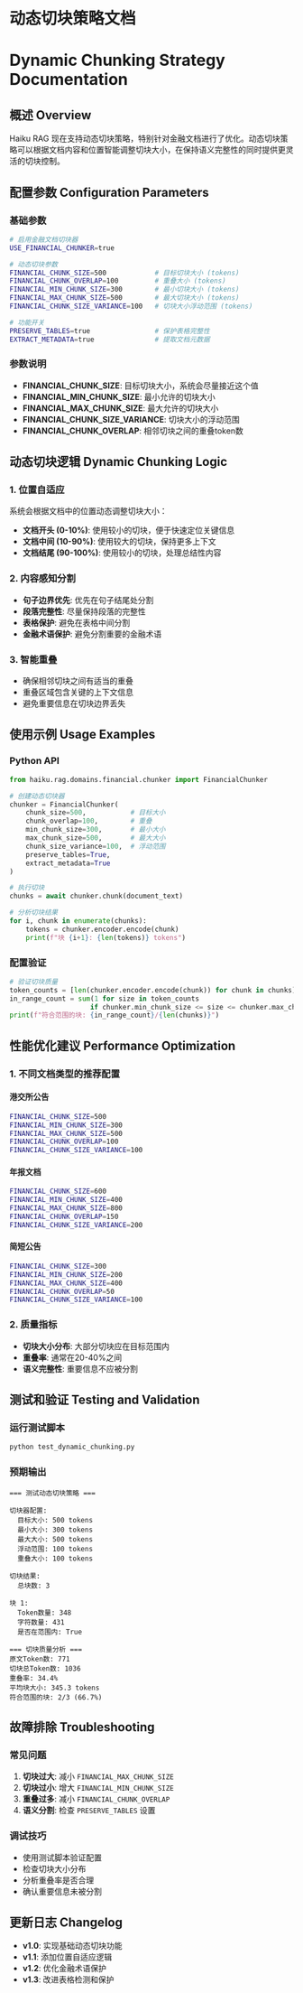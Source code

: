 # 动态切块策略文档
# Dynamic Chunking Strategy Documentation

## 概述 Overview

Haiku RAG 现在支持动态切块策略，特别针对金融文档进行了优化。动态切块策略可以根据文档内容和位置智能调整切块大小，在保持语义完整性的同时提供更灵活的切块控制。

## 配置参数 Configuration Parameters

### 基础参数

```bash
# 启用金融文档切块器
USE_FINANCIAL_CHUNKER=true

# 动态切块参数
FINANCIAL_CHUNK_SIZE=500            # 目标切块大小 (tokens)
FINANCIAL_CHUNK_OVERLAP=100         # 重叠大小 (tokens)
FINANCIAL_MIN_CHUNK_SIZE=300        # 最小切块大小 (tokens)
FINANCIAL_MAX_CHUNK_SIZE=500        # 最大切块大小 (tokens)
FINANCIAL_CHUNK_SIZE_VARIANCE=100   # 切块大小浮动范围 (tokens)

# 功能开关
PRESERVE_TABLES=true                # 保护表格完整性
EXTRACT_METADATA=true               # 提取文档元数据
```

### 参数说明

- **FINANCIAL_CHUNK_SIZE**: 目标切块大小，系统会尽量接近这个值
- **FINANCIAL_MIN_CHUNK_SIZE**: 最小允许的切块大小
- **FINANCIAL_MAX_CHUNK_SIZE**: 最大允许的切块大小
- **FINANCIAL_CHUNK_SIZE_VARIANCE**: 切块大小的浮动范围
- **FINANCIAL_CHUNK_OVERLAP**: 相邻切块之间的重叠token数

## 动态切块逻辑 Dynamic Chunking Logic

### 1. 位置自适应

系统会根据文档中的位置动态调整切块大小：

- **文档开头 (0-10%)**: 使用较小的切块，便于快速定位关键信息
- **文档中间 (10-90%)**: 使用较大的切块，保持更多上下文
- **文档结尾 (90-100%)**: 使用较小的切块，处理总结性内容

### 2. 内容感知分割

- **句子边界优先**: 优先在句子结尾处分割
- **段落完整性**: 尽量保持段落的完整性
- **表格保护**: 避免在表格中间分割
- **金融术语保护**: 避免分割重要的金融术语

### 3. 智能重叠

- 确保相邻切块之间有适当的重叠
- 重叠区域包含关键的上下文信息
- 避免重要信息在切块边界丢失

## 使用示例 Usage Examples

### Python API

```python
from haiku.rag.domains.financial.chunker import FinancialChunker

# 创建动态切块器
chunker = FinancialChunker(
    chunk_size=500,           # 目标大小
    chunk_overlap=100,        # 重叠
    min_chunk_size=300,       # 最小大小
    max_chunk_size=500,       # 最大大小
    chunk_size_variance=100,  # 浮动范围
    preserve_tables=True,
    extract_metadata=True
)

# 执行切块
chunks = await chunker.chunk(document_text)

# 分析切块结果
for i, chunk in enumerate(chunks):
    tokens = chunker.encoder.encode(chunk)
    print(f"块 {i+1}: {len(tokens)} tokens")
```

### 配置验证

```python
# 验证切块质量
token_counts = [len(chunker.encoder.encode(chunk)) for chunk in chunks]
in_range_count = sum(1 for size in token_counts 
                    if chunker.min_chunk_size <= size <= chunker.max_chunk_size)
print(f"符合范围的块: {in_range_count}/{len(chunks)}")
```

## 性能优化建议 Performance Optimization

### 1. 不同文档类型的推荐配置

#### 港交所公告
```bash
FINANCIAL_CHUNK_SIZE=500
FINANCIAL_MIN_CHUNK_SIZE=300
FINANCIAL_MAX_CHUNK_SIZE=500
FINANCIAL_CHUNK_OVERLAP=100
FINANCIAL_CHUNK_SIZE_VARIANCE=100
```

#### 年报文档
```bash
FINANCIAL_CHUNK_SIZE=600
FINANCIAL_MIN_CHUNK_SIZE=400
FINANCIAL_MAX_CHUNK_SIZE=800
FINANCIAL_CHUNK_OVERLAP=150
FINANCIAL_CHUNK_SIZE_VARIANCE=200
```

#### 简短公告
```bash
FINANCIAL_CHUNK_SIZE=300
FINANCIAL_MIN_CHUNK_SIZE=200
FINANCIAL_MAX_CHUNK_SIZE=400
FINANCIAL_CHUNK_OVERLAP=50
FINANCIAL_CHUNK_SIZE_VARIANCE=100
```

### 2. 质量指标

- **切块大小分布**: 大部分切块应在目标范围内
- **重叠率**: 通常在20-40%之间
- **语义完整性**: 重要信息不应被分割

## 测试和验证 Testing and Validation

### 运行测试脚本

```bash
python test_dynamic_chunking.py
```

### 预期输出

```
=== 测试动态切块策略 ===

切块器配置:
  目标大小: 500 tokens
  最小大小: 300 tokens
  最大大小: 500 tokens
  浮动范围: 100 tokens
  重叠大小: 100 tokens

切块结果:
  总块数: 3

块 1:
  Token数量: 348
  字符数量: 431
  是否在范围内: True

=== 切块质量分析 ===
原文Token数: 771
切块总Token数: 1036
重叠率: 34.4%
平均块大小: 345.3 tokens
符合范围的块: 2/3 (66.7%)
```

## 故障排除 Troubleshooting

### 常见问题

1. **切块过大**: 减小 `FINANCIAL_MAX_CHUNK_SIZE`
2. **切块过小**: 增大 `FINANCIAL_MIN_CHUNK_SIZE`
3. **重叠过多**: 减小 `FINANCIAL_CHUNK_OVERLAP`
4. **语义分割**: 检查 `PRESERVE_TABLES` 设置

### 调试技巧

- 使用测试脚本验证配置
- 检查切块大小分布
- 分析重叠率是否合理
- 确认重要信息未被分割

## 更新日志 Changelog

- **v1.0**: 实现基础动态切块功能
- **v1.1**: 添加位置自适应逻辑
- **v1.2**: 优化金融术语保护
- **v1.3**: 改进表格检测和保护

